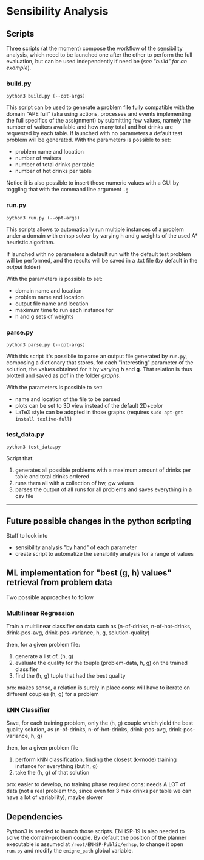 # Sensibility Analysis

## Scripts

Three scripts (at the moment) compose the workflow of the sensibility analysis, which need to be
launched one after the other to perform the full evaluation, but can be used independently if need
be (_see "build" for an example_).

### build.py

```
python3 build.py (--opt-args)
```
This script can be used to generate a problem file fully compatible with the domain "APE full"
(aka using actions, processes and events implementing the full specifics of the assignment)
by submitting few values, namely the number of waiters available and how many total and hot drinks
are requested by each table.
If launched with no parameters a default test problem will be generated.
With the parameters is possible to set:
- problem name and location
- number of waiters
- number of total drinks per table
- number of hot drinks per table

Notice it is also possible to insert those numeric values with a GUI by toggling that with
the command line argument `-g`

### run.py

```
python3 run.py (--opt-args)
```
This scripts allows to automatically run multiple instances of a problem under a domain with enhsp solver
by varying h and g weights of the used A* heuristic algorithm.

If launched with no parameters a default run with the default test problem will be performed, and the results
will be saved in a .txt file (by default in the _output_ folder)

With the parameters is possible to set:
- domain name and location
- problem name and location
- output file name and location
- maximum time to run each instance for
- h and g sets of weights

### parse.py

```
python3 parse.py (--opt-args)
```
With this script it's possibile to parse an output file generated by `run.py`, composing a dictionary that
stores, for each "interesting" parameter of the solution, the values obtained for it by varying **h** and **g**.
That relation is thus plotted and saved as pdf in the folder _graphs_.

With the parameters is possible to set:
- name and location of the file to be parsed
- plots can be set to 3D view instead of the default 2D+color
- LaTeX style can be adopted in those graphs (requires `sudo apt-get install texlive-full`)

### test_data.py

```
python3 test_data.py
```

Script that:
1. generates all possible problems with a maximum amount of drinks per table and total drinks ordered
2. runs them all with a collection of hw, gw values
3. parses the output of all runs for all problems and saves everything in a csv file


---

## Future possible changes in the python scripting

Stuff to look into

- sensibility analysis "by hand" of each parameter
- create script to automatize the sensibility analysis for a range of values

## ML implementation for "best (g, h) values" retrieval from problem data

Two possible approaches to follow

### Multilinear Regression

Train a multilinear classifier on data such as
(n-of-drinks, n-of-hot-drinks, drink-pos-avg, drink-pos-variance, h, g, solution-quality)

then, for a given problem file:
1. generate a list of, (h, g)
2. evaluate the quality for the touple (problem-data, h, g) on the trained classifier
3. find the (h, g) tuple that had the best quality

pro: makes sense, a relation is surely in place
cons: will have to iterate on different couples (h, g) for a problem

### kNN Classifier

Save, for each training problem, only the (h, g) couple which yield the best quality solution, as
(n-of-drinks, n-of-hot-drinks, drink-pos-avg, drink-pos-variance, h, g)

then, for a given problem file
1. perform kNN classification, finding the closest (k-mode) training instance for everything (but h, g)
2. take the (h, g) of that solution

pro: easier to develop, no training phase required
cons: needs A LOT of data (not a real problem tho, since even for 3 max drinks per table we can have a lot of variability),
    maybe slower

## Dependencies

Python3 is needed to launch those scripts.
ENHSP-19 is also needed to solve the domain-problem couple. By default the position of the planner executable
is assumed at `/root/ENHSP-Public/enhsp`, to change it open `run.py` and modify the `enigne_path` global variable.

